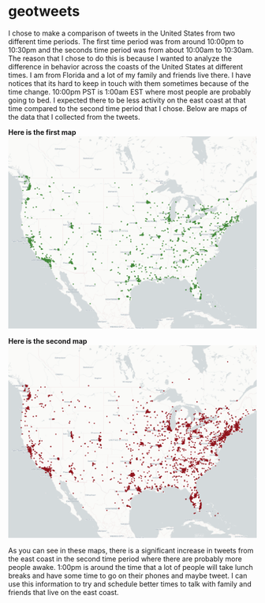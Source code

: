 # geotweets

I chose to make a comparison of tweets in the United States from two different time periods. The first time period was from around 10:00pm to 10:30pm and the seconds time period was from about 10:00am to 10:30am. The reason that I chose to do this is because I wanted to analyze the difference in behavior across the coasts of the United States at different times. I am from Florida and a lot of my family and friends live there. I have notices that its hard to keep in touch with them sometimes because of the time change. 10:00pm PST is 1:00am EST where most people are probably going to bed. I expected there to be less activity on the east coast at that time compared to the second time period that I chose. Below are maps of the data that I collected from the tweets.

**Here is the first map**
![](./img/geotweets-1.png)

**Here is the second map**
![](./img/geotweets-2.png)

As you can see in these maps, there is a significant increase in tweets from the east coast in the second time period where there are probably more people awake. 1:00pm is around the time that a lot of people will take lunch breaks and have some time to go on their phones and maybe tweet. I can use this information to try and schedule better times to talk with family and friends that live on the east coast.

